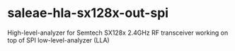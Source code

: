 # saleae-hla-sx128x-out-spi
High-level-analyzer for Semtech SX128x 2.4GHz RF transceiver working on top of SPI low-level-analyzer (LLA)
